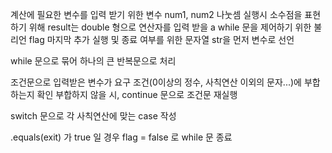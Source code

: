 계산에 필요한 변수를 입력 받기 위한 변수 num1, num2
나눗셈 실행시 소수점을 표현하기 위해 result는 double 형으로
연산자를 입력 받을 a
while 문을 제어하기 위한 불리언 flag
마지막 추가 실행 및 종료 여부를 위한 문자열 str을 먼저 변수로 선언

while 문으로 묶어 하나의 큰 반복문으로 처리

조건문으로 입력받은 변수가 요구 조건(0이상의 정수, 사칙연산 이외의 문자...)에 부합하는지 확인
부합하지 않을 시, continue 문으로 조건문 재실행

switch 문으로 각 사칙연산에 맞는 case 작성

.equals(exit) 가 true 일 경우 flag = false 로 while 문 종료
